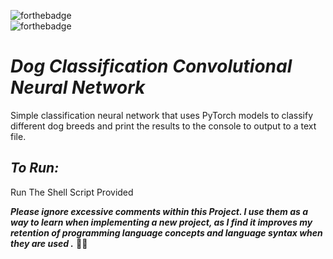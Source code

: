 ![forthebadge](https://img.shields.io/badge/made%20with-Python-3776AB.svg?style=for-the-badge&logo=Python&logoColor=white)<br>
![forthebadge](https://img.shields.io/badge/uses-PyTorch-EE4C2C.svg?style=for-the-badge&logo=pyTorch&logoColor=white)<br>

# *Dog Classification Convolutional Neural Network*
Simple classification neural network that uses PyTorch models to classify different dog breeds and print the results to the console to output to a text file.

## *To Run:*
Run The Shell Script Provided

_**Please ignore excessive comments within this Project. I use them as a way to learn when implementing a new project, as I find it improves my retention of programming language concepts and language syntax when they are used .**_ 🖖🏻
